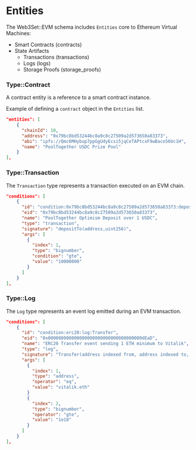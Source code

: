 # Entities

The Web3Set::EVM schema includes `Entities` core to Ethereum Virtual Machines:

- Smart Contracts (contracts)
- State Artifacts
    - Transactions (transactions)
    - Logs (logs)
    - Storage Proofs (storage_proofs)

### Type::Contract

A contract entity is a reference to a smart contract instance.

Example of defining a `contract` object in the `Entities` list.

```json
"entities": [
    {
      "chainId": 10,
      "address": "0x79bc8bd53244bc8a9c8c27509a2d573650a83373",
      "abi": "ipfs://Qmc6MHybup7ppGgUdyEcsi5jqCeTAPtcxF9wBaco56Uc1H",
      "name": "PoolTogether USDC Prize Pool"
    }
],
```

### Type::Transaction

The `Transaction` type represents a transaction executed on an EVM chain.

```json
"conditions": [
    {
      "id": "condition:0x79bc8bd53244bc8a9c8c27509a2d573650a83373:depositTo:gte:100000000",
      "eid": "0x79bc8bd53244bc8a9c8c27509a2d573650a83373",
      "name": "PoolTogether Optimism Deposit over 1 USDC",
      "type": "transaction",
      "signature": "depositTo(address,uint256)",
      "args": [
        {
          "index": 1,
          "type": "bignumber",
          "condition": "gte",
          "value": "10000000"
        }
      ]
    }
],
```

### Type::Log

The `Log` type represents an event log emitted during an EVM transaction.

```json
"conditions": [
    {
      "id": "condition:erc20:log:Transfer",
      "eid": "0x000000000000000000000000000000000000dEaD",
      "name": "ERC20 Transfer event sending 1 ETH minimum to Vitalik",
      "type": "log",
      "signature": "Transfer(address indexed from, address indexed to, uint tokens)",
      "args": [
        {
          "index": 1,
          "type": "address",
          "operator": "eq",
          "value": "vitalik.eth"
        }
        {
          "index": 2,
          "type": "bignumber",
          "operator": "gte",
          "value": "1e18"
        }
      ]
    }
],
```